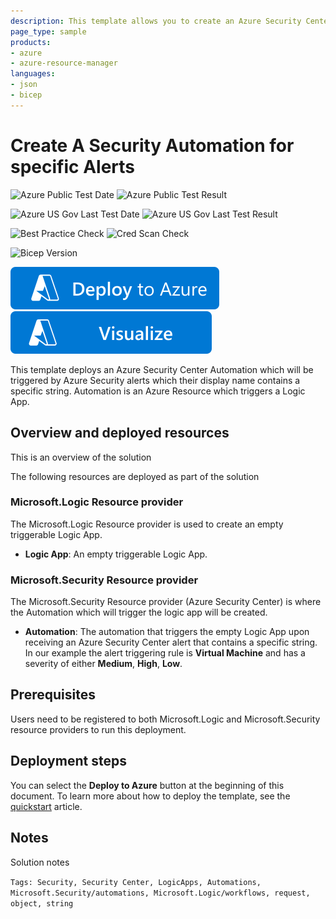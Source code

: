 ```yaml
---
description: This template allows you to create an Azure Security Center Automation which triggers an empty logic app, which will be triggered by specific Security Center Alert
page_type: sample
products:
- azure
- azure-resource-manager
languages:
- json
- bicep
---
```

# Create A Security Automation for specific Alerts

![Azure Public Test Date](https://azurequickstartsservice.blob.core.windows.net/badges/quickstarts/microsoft.security/securitycenter-create-automation-for-alertnamecontains/PublicLastTestDate.svg)
![Azure Public Test Result](https://azurequickstartsservice.blob.core.windows.net/badges/quickstarts/microsoft.security/securitycenter-create-automation-for-alertnamecontains/PublicDeployment.svg)

![Azure US Gov Last Test Date](https://azurequickstartsservice.blob.core.windows.net/badges/quickstarts/microsoft.security/securitycenter-create-automation-for-alertnamecontains/FairfaxLastTestDate.svg)
![Azure US Gov Last Test Result](https://azurequickstartsservice.blob.core.windows.net/badges/quickstarts/microsoft.security/securitycenter-create-automation-for-alertnamecontains/FairfaxDeployment.svg)

![Best Practice Check](https://azurequickstartsservice.blob.core.windows.net/badges/quickstarts/microsoft.security/securitycenter-create-automation-for-alertnamecontains/BestPracticeResult.svg)
![Cred Scan Check](https://azurequickstartsservice.blob.core.windows.net/badges/quickstarts/microsoft.security/securitycenter-create-automation-for-alertnamecontains/CredScanResult.svg)

![Bicep Version](https://azurequickstartsservice.blob.core.windows.net/badges/quickstarts/microsoft.security/securitycenter-create-automation-for-alertnamecontains/BicepVersion.svg)

[![Deploy To Azure](https://raw.githubusercontent.com/Azure/azure-quickstart-templates/master/1-CONTRIBUTION-GUIDE/images/deploytoazure.svg?sanitize=true)](https://portal.azure.com/#create/Microsoft.Template/uri/https%3A%2F%2Fraw.githubusercontent.com%2FAzure%2Fazure-quickstart-templates%2Fmaster%2Fquickstarts%2Fmicrosoft.security%2Fsecuritycenter-create-automation-for-alertnamecontains%2Fazuredeploy.json)
[![Visualize](https://raw.githubusercontent.com/Azure/azure-quickstart-templates/master/1-CONTRIBUTION-GUIDE/images/visualizebutton.svg?sanitize=true)](http://armviz.io/#/?load=https%3A%2F%2Fraw.githubusercontent.com%2FAzure%2Fazure-quickstart-templates%2Fmaster%2Fquickstarts%2Fmicrosoft.security%2Fsecuritycenter-create-automation-for-alertnamecontains%2Fazuredeploy.json)

This template deploys an Azure Security Center Automation which will be triggered by Azure Security alerts which their display name contains a specific string.
Automation is an Azure Resource which triggers a Logic App.

## Overview and deployed resources

This is an overview of the solution

The following resources are deployed as part of the solution

### Microsoft.Logic Resource provider

The Microsoft.Logic Resource provider is used to create an empty triggerable Logic App.

- **Logic App**: An empty triggerable Logic App.

### Microsoft.Security Resource provider

The Microsoft.Security Resource provider (Azure Security Center) is where the Automation which will trigger the logic app will be created.

- **Automation**: The automation that triggers the empty Logic App upon receiving an Azure Security Center alert that contains a specific string. In our example the alert triggering rule is **Virtual Machine** and has a severity of either **Medium**, **High**, **Low**.

## Prerequisites

Users need to be registered to both Microsoft.Logic and Microsoft.Security resource providers to run this deployment.

## Deployment steps

You can select the **Deploy to Azure** button at the beginning of this document. To learn more about how to deploy the template, see the [quickstart](https://docs.microsoft.com/azure/security-center/quickstart-automation-alert) article.

## Notes

Solution notes

`Tags: Security, Security Center, LogicApps, Automations, Microsoft.Security/automations, Microsoft.Logic/workflows, request, object, string`
